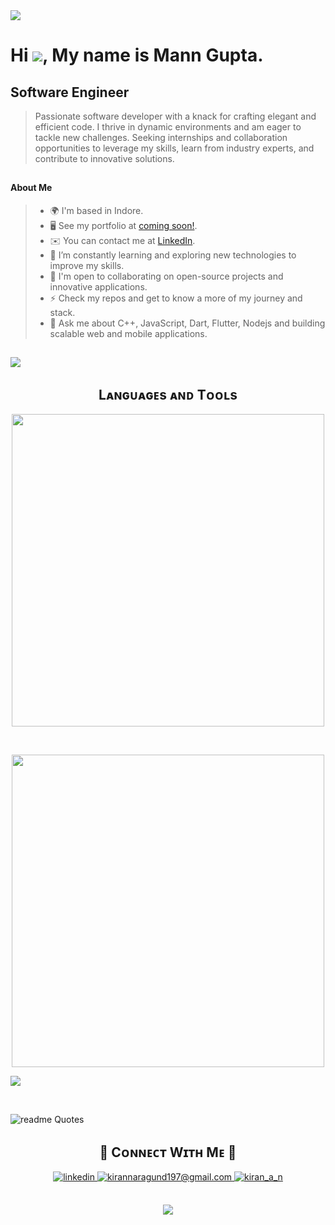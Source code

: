 <img src="Hello world.gif"/>

###
# Hi ![](https://user-images.githubusercontent.com/18350557/176309783-0785949b-9127-417c-8b55-ab5a4333674e.gif), My name is Mann Gupta.

## Software Engineer

>Passionate software developer with a knack for crafting elegant and efficient code. I thrive in
 dynamic environments and am eager to tackle new challenges. Seeking internships and collaboration opportunities to leverage my
 skills, learn from industry experts, and contribute to innovative solutions.

##

#### About Me
<!-- My about section-->
> - 🌍 I'm based in Indore.
> - 🖥️ See my portfolio at [coming soon!](https://#).
> - ✉️ You can contact me at [LinkedIn](https://https://www.linkedin.com/in/mann-gupta1/).
> - 🧠 I’m constantly learning and exploring new technologies to improve my skills.
> - 🤝 I'm open to collaborating on open-source projects and innovative applications.
> - ⚡ Check my repos and get to know a more of my journey and stack.
> - 💬 Ask me about C++, JavaScript, Dart, Flutter, Nodejs and building scalable web and mobile applications.

##
<!--Profile view counter-->
![](https://komarev.com/ghpvc/?username=Mann082&style=for-the-badge&color=blueviolet)

##
<!--Languages and Tools Section-->       
<h2 align="center">Lᴀɴɢᴜᴀɢᴇs ᴀɴᴅ Tᴏᴏʟs</h2> 
<p align="center">
<img width="500px"  src="https://skillicons.dev/icons?i=c,cpp,py,java,js,dart,html,css,nodejs,express,mongo,git,vscode,postman,linux,mysql,firebase,flutter,androidstudio,bash,bootstrap,codepen,devto,dotnet,gcp,github,kotlin,pug,sqlite,stackoverflow,unity,unreal&perline=10"  />
</p>
<br />

<p align="center">
<img width="500px"  src="https://github-readme-stats.vercel.app/api/top-langs/?username=Mann082&layout=compact"  />
</p>

![](https://github-readme-stats.vercel.app/api/top-langs/?username=Mann082&layout=compact)

<br />

![readme Quotes](https://quotes-github-readme.vercel.app/api?theme=algolia&quote=Simplicity,%20carried%20to%20the%20extreme,%20becomes%20elegance.&border=true&author=Jon%20Franklin)


<!--Contact Section--> 

<h2 align="center">🤝 Cᴏɴɴᴇᴄᴛ Wɪᴛʜ Mᴇ 🤝 </h2>
<div align="center">
 <a href="https://www.linkedin.com/in/mann-gupta1/" target="_blank">
<img src=https://img.shields.io/badge/linkedin-%231E77B5.svg?&style=for-the-badge&logo=linkedin&logoColor=white alt=linkedin style="margin-bottom: 5px;" />
</a>
  
<a href="mailto:guptamann108@gmail.com" target="_blank">
<img src="https://img.shields.io/badge/Gmail-D14836?style=for-the-badge&logo=gmail&logoColor=white" alt=kirannaragund197@gmail.com mail style="margin-bottom: 5px;" />
</a>

<a href="https://www.instagram.com/mann.exe/" target="_blank">
<img src=https://img.shields.io/badge/Instagram-E4405F?style=for-the-badge&logo=instagram&logoColor=white alt=kiran_a_n Instagram style="margin-bottom: 5px;" />
</a>

</div>
<br/>


<!--Footer--> 
<p align="center">
  <img src="https://capsule-render.vercel.app/api?type=waving&color=gradient&height=65&section=footer"/>
</p>
